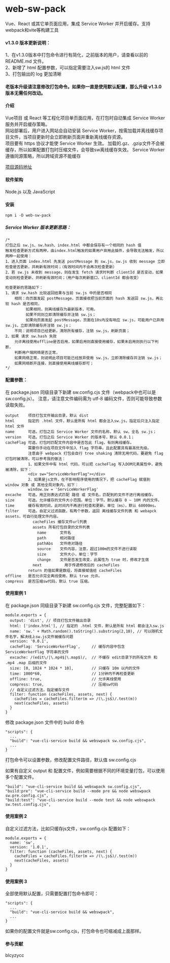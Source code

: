 # web-sw-pack

Vue、React 或其它单页面应用，集成 Service Worker 并开启缓存。支持webpack和vite等构建工具<br>

#### v1.3.0 版本更新说明：
  1、在v1.3.0版本中打包命令进行有简化，之前版本的用户，请查看以前的 README.md 文件。<br>
  2、新增了 html 配置参数，可以指定需要注入sw.js的 html 文件<br>
  3、打包输出的 log 更加清晰<br>

#### 老版本升级请注意修改打包命令。如果你一直是使用默认配置，那么升级 v1.3.0版本无需任何改动。<br>

#### 介绍

Vue项目 或 React 等工程化项目单页面应用，在打包时自动集成 Service Worker 服务并开启缓存策略。<br>
网站部署后，用户进入网站会自动安装 Service Worker，按需加载并离线缓存项目文件，当项目更新时会立即刷新页面并重新离线缓存资源。<br>
项目要有 https 协议才能使 Service Worker 生效。
加载的.gz、.gzip文件不会被缓存，所以如果配置打包时压缩文件，会导致sw离线缓存失效。
Service Worker 遵循同源策略，所以跨域资源不能缓存<br>

[项目源码地址](https://github.com/blcyzycc/web-sw-pack)

#### 软件架构

Node.js 以及 JavaScript


#### 安装
```
npm i -D web-sw-pack
```

##### Service Worker 版本更新思路：
```
/*
打包之后 sw.js、sw.hash、index.html 中都会保存有一个相同的 hash 值
触发检查更新方式有两种，由index.html触发的如果用户弃用此插件，会导致无法触发，所以两种一起使用：
1、进入页面 index.html 先发送 postMessage 到 sw.js，sw.js 收到 message 立即检查是否更新，并刷新有效时间；（有效时间内不会再次检查更新）
2、若 sw.js 未收到 message，则在发生 fetch 请求时判断 clientId 是否变动，如果变动则检查更新，并刷新有效时间；（用户每次刷新窗口，clientId 都会改变）

检查更新的思路如下：
1、请求 sw.hash 比较返回结果与当前 sw.js 中的是否相同
    相同：向页面发起 postMessage，页面接收把当前页面的 hash 发送回 sw.js，再比较 hash 是否相同，
         如果相同，则离线缓存为最新版本，可用。
         如果不同则立即清除缓存并注销 sw.js；
         如果向页面发起 postMessage，页面在10s内没有响应 sw.js，可能用户已弃用 sw.js，立即清除缓存并注销 sw.js；
    不同：说明项目已经更新，清除所有缓存，注销 sw.js，刷新页面；
2、如果 请求 sw.hash 失败
    允许离线使用offline是否启用，如果启用则直接使用缓存，如果未启用则执行以下判断，
    判断用户端网络是否正常，
    如果网络正常，则说明此项目可能已经放弃使用 sw.js，立即清除缓存并注销 sw.js；
    如果网络断开连接，则直接使用离线缓存即可；
*/
```

#### 配置参数：

在 package.json 同级目录下新建 sw.config.cjs 文件（webpack中也可以是sw.config.js）。
注意，请注意文件编码需为 utf-8 编码文件，否则可能导致参数读取失败。

```
output    项目打包文件输出目录，默认 dist
html      指定的 .html 文件，默认是所有 html 都会注入sw.js，指定后只注入指定 html 文件
name      可选，打包之后 Service Worker 文件的名称，默认 sw，全名 sw.js；
version   可选，打包之后 Service Worker 的版本号，默认 0.0.1；
cacheFlag 可选，打包时匹配文件内容中是否包此 flag，有则离线缓存。
          需要你手动在项目文件中加入 flag 字符串，且此配置具有最高优先级。
          注意由于 webpack 打包会自行 tree shaking 清除无用代码，要避免 flag 打包时被清除，可以参考我的做法：
          1、如果文件中有 html 代码，可以把 cacheFlag 写入DOM元素属性中，避免被清除，如下：
          <div sw="ServiceWorkerFlag"></div>
          2、如果是js文件，在不影响程序使用的情况下，把 cacheFlag 赋值到 window 对象 或 其他全局对象内，如下：
          window.sw = 'ServiceWorkerFlag'
excache   可选，用正则表达式匹配 路径 或 文件名，匹配到的文件不进行离线缓存。
size      可选，允许缓存的文件大小范围。单位：字节。默认缓存 0 ~ 10M 内的文件。
time      缓存有效时间，此时间内不再进行检查和更新。单位（ms），默认 60000ms。
filter    可选，自定义过滤函数，有两个参数，返回 离线缓存文件列表 和 webapck assets，可自行处理文件内容。
            cacheFiles 缓存文件url列表
            assets 所有打包目录的文件列表
              name      文件名
              path      相对路径
              pathAbs   文件绝对路径
              source    文件内容，注意，超过100m的文件不进行读取
              size      文件大小，单位：字节
              change    文件是否发生改变，此属性为 true 时，修改才生效
            next          用于传递修改后的 cacheFiles
          return 的值如果是数组，将直接赋值给 cacheFiles
offline   是否允许完全离线使用，默认 true 允许。
compress  是否压缩sw代码，默认 true 压缩。
```


#### 使用案例 1

在 package.json 同级目录下新建 sw.config.cjs 文件，完整配置如下：

```
module.exports = {
  output: 'dist', // 项目打包文件输出目录
  html: ['index.html'], // 指定的 .html 文件，默认是所有 html 都会注入sw.js
  name: 'sw.' + Math.random().toString().substring(2,10), // 可以随机文件名字，解决线上sw.js文件被缓存问题
  version: '0.0.1',
  cacheFlag: 'ServiceWorkerFlag',     // 缓存内容中包含 ServiceWorkerFlag 字符串的文件
  excache: /(edit\/|\.mp4$|\.map$)/,  // 不缓存 edit目录下的所有文件 和 .mp4 .map 后缀的文件
  size: [0, 1024 * 1024 * 10],        // 只缓存 10m 以内的文件
  time: 1000*60,                      // 1分钟内不再检查更新
  offline: true,                      // 允许离线使用
  compress: true,                     // 压缩sw代码
  // 自定义过滤方法，指定缓存文件
  filter: function (cacheFiles, assets, next) {
    cacheFiles = cacheFiles.filter(m => /(\.js$)/.test(m))
    next(cacheFiles, assets)
  }
}
```

修改 package.json 文件中的 build 命令

```
"scripts": {
  ...
  "build": "vue-cli-service build && webswpack sw.config.cjs",
  ...
}
```


打包命令可以设置参数，修改配置文件路径，默认值 sw.config.cjs

如果有自定义 output 和 配置文件，例如需要根据不同的环境变量打包，可以使用多个配置文件。
```
"build": "vue-cli-service build && webswpack sw.config.cjs",
"build:pre": "vue-cli-service build --mode pre && node webswpack sw.pre.config.cjs",
"build:test": "vue-cli-service build --mode test && node webswpack sw.test.config.cjs",
```


#### 使用案例 2

自定义过滤方法，比如只缓存js文件，sw.config.cjs 配置如下：

```
module.exports = {
  name: 'sw',
  version: '1.0.1',
  filter: function (cacheFiles, assets, next) {
    cacheFiles = cacheFiles.filter(m => /(\.js$)/.test(m))
    next(cacheFiles, assets)
  }
}
```


#### 使用案例 3

全部使用默认配置，只需要配置打包命令即可：

```
"scripts": {
  ...
  "build": "vue-cli-service build && webswpack",
  ...
}
```

如果你的配置文件就是sw.config.cjs，打包命令也可缩减成上面那样。

#### 参与贡献
blcyzycc
